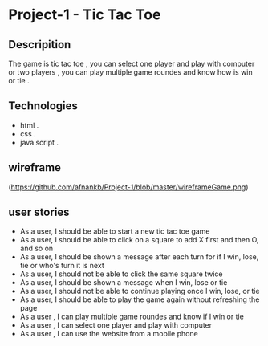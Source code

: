 # Project-1  - Tic Tac Toe


## Descripition 
  The game is tic tac toe , you can select one player and play with computer or two players , you can play multiple game roundes and know how is win or tie .
  
## Technologies
- html .
- css .
- java script .

## wireframe
(https://github.com/afnankb/Project-1/blob/master/wireframeGame.png)

## user stories 
- As a user, I should be able to start a new tic tac toe game
- As a user, I should be able to click on a square to add X first and then O, and so on
- As a user, I should be shown a message after each turn for if I win, lose, tie or who's turn it is next
- As a user, I should not be able to click the same square twice
- As a user, I should be shown a message when I win, lose or tie
- As a user, I should not be able to continue playing once I win, lose, or tie
- As a user, I should be able to play the game again without refreshing the page
- As a user , I can play multiple game roundes and know if I win or tie 
- As a user , I can select one player and play with computer 
- As a user , I can use the website from a mobile phone 
 